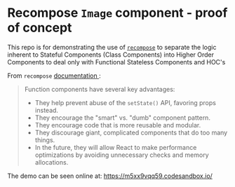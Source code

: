 # Recompose `Image` component - proof of concept

This repo is for demonstrating the use of [`recompose`](https://github.com/acdlite/recompose) to separate the logic inherent to Stateful Components (Class Components) into Higher Order Components to deal only with Functional Stateless Components and HOC's

From `recompose` [documentation ](https://github.com/acdlite/recompose#why):


> Function components have several key advantages:
> - They help prevent abuse of the `setState()` API, favoring props instead.
> - They encourage the "smart" vs. "dumb" component pattern.
> - They encourage code that is more reusable and modular.
> - They discourage giant, complicated components that do too many things.
> - In the future, they will allow React to make performance optimizations by avoiding unnecessary checks and memory allocations.


The demo can be seen online at: https://m5xx9vqq59.codesandbox.io/
